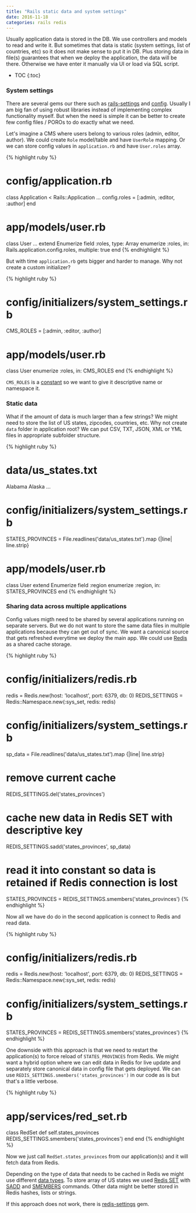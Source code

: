 ```yaml
---
title: "Rails static data and system settings"
date: 2016-11-18
categories: rails redis
---
```


Usually application data is stored in the DB.  We use controllers and models to read and write it.  But sometimes that data is static (system settings, list of countries, etc) so it does not make sense to put it in DB.  Plus storing data in file(s) guarantees that when we deploy the application, the data will be there.  Otherwise we have enter it manually via UI or load via SQL script.

* TOC
{:toc}

### System settings

There are several gems our there such as [rails-settings](https://github.com/ledermann/rails-settings) and [config](https://github.com/railsconfig/config).  Usually I am big fan of using robust libraries instead of implementing complex functionality myself.  But when the need is simple it can be better to create few config files / POROs to do exactly what we need.  

Let's imagine a CMS where users belong to various roles (admin, editor, author).  We could create `Role` model/table and have `UserRole` mapping.  Or we can store config values in `application.rb` and have `User.roles` array.

{% highlight ruby %}
# config/application.rb
class Application < Rails::Application
  ...
  config.roles = [:admin, :editor, :author]
end
# app/models/user.rb
class User
  ...
  extend Enumerize
  field :roles, type: Array
  enumerize :roles, in: Rails.application.config.roles, multiple: true
end
{% endhighlight %}

But with time `application.rb` gets bigger and harder to manage.  Why not create a custom initializer?  

{% highlight ruby %}
# config/initializers/system_settings.rb
CMS_ROLES = [:admin, :editor, :author]
# app/models/user.rb
class User
  enumerize :roles, in: CMS_ROLES
end
{% endhighlight %}

`CMS_ROLES` is a [constant](http://guides.rubyonrails.org/autoloading_and_reloading_constants.html) so we want to give it descriptive name or namespace it.

### Static data

What if the amount of data is much larger than a few strings?  We might need to store the list of US states, zipcodes, countries, etc.  Why not create `data` folder in application root?  We can put CSV, TXT, JSON, XML or YML files in appropriate subfolder structure.

{% highlight ruby %}
# data/us_states.txt
Alabama
Alaska
...
# config/initializers/system_settings.rb
STATES_PROVINCES = File.readlines('data/us_states.txt').map {|line| line.strip}
# app/models/user.rb
class User
  extend Enumerize
  field :region
  enumerize :region, in: STATES_PROVINCES
end
{% endhighlight %}

### Sharing data across multiple applications

Config values migth need to be shared by several applications running on separate servers.  But we do not want to store the same data files in multiple applications because they can get out of sync.  We want a canonical source that gets refreshed everytime we deploy the main app.  We could use [Redis](http://redis.io/) as a shared cache storage.  

{% highlight ruby %}
# config/initializers/redis.rb
redis = Redis.new(host: 'localhost', port: 6379, db: 0)
REDIS_SETTINGS = Redis::Namespace.new(:sys_set, redis: redis)
# config/initializers/system_settings.rb
sp_data = File.readlines('data/us_states.txt').map {|line| line.strip}
# remove current cache
REDIS_SETTINGS.del('states_provinces')
# cache new data in Redis SET with descriptive key
REDIS_SETTINGS.sadd('states_provinces', sp_data)
# read it into constant so data is retained if Redis connection is lost
STATES_PROVINCES = REDIS_SETTINGS.smembers('states_provinces')
{% endhighlight %}

Now all we have do do in the second application is connect to Redis and read data.  

{% highlight ruby %}
# config/initializers/redis.rb
redis = Redis.new(host: 'localhost', port: 6379, db: 0)
REDIS_SETTINGS = Redis::Namespace.new(:sys_set, redis: redis)
# config/initializers/system_settings.rb
STATES_PROVINCES = REDIS_SETTINGS.smembers('states_provinces')
{% endhighlight %}

One downside with this approach is that we need to restart the application(s) to force reload of `STATES_PROVINCES` from Redis.  We might want a hybrid option where we can edit data in Redis for live update and separately store canonical data in config file that gets deployed.  We can use `REDIS_SETTINGS.smembers('states_provinces')` in our code as is but that's a little verbose.  

{% highlight ruby %}
# app/services/red_set.rb
class RedSet
  def self.states_provinces
    REDIS_SETTINGS.smembers('states_provinces')
  end
end
{% endhighlight %}

Now we just call `RedSet.states_provinces` from our application(s) and it will fetch data from Redis.  

Depending on the type of data that needs to be cached in Redis we might use different [data types](http://redis.io/topics/data-types).  To store array of US states we used [Redis SET](http://redis.io/topics/data-types#sets) with [SADD](http://redis.io/commands/sadd) and [SMEMBERS](http://redis.io/commands/smembers) commands.  Other data might be better stored in Redis hashes, lists or strings.  

If this approach does not work, there is [redis-settings](https://github.com/fnando/redis-settings) gem.  
